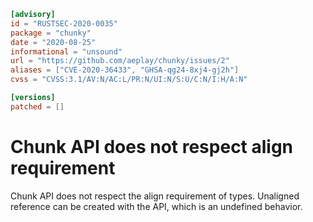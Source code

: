 ```toml
[advisory]
id = "RUSTSEC-2020-0035"
package = "chunky"
date = "2020-08-25"
informational = "unsound"
url = "https://github.com/aeplay/chunky/issues/2"
aliases = ["CVE-2020-36433", "GHSA-qg24-8xj4-gj2h"]
cvss = "CVSS:3.1/AV:N/AC:L/PR:N/UI:N/S:U/C:N/I:H/A:N"

[versions]
patched = []
```

# Chunk API does not respect align requirement

Chunk API does not respect the align requirement of types. Unaligned reference can be created with the API, which is an undefined behavior.
